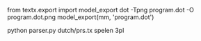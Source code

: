 from textx.export import model_export
dot -Tpng program.dot -O program.dot.png
model_export(mm, 'program.dot')

python parser.py dutch/prs.tx spelen 3pl
